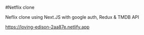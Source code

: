 #Netflix clone

Neflix clone using Next.JS with google auth, Redux & TMDB API 

https://loving-edison-2aa87e.netlify.app
